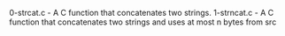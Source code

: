 0-strcat.c - A C function that concatenates two strings.
1-strncat.c - A C function that concatenates two strings and uses at most n bytes from src
